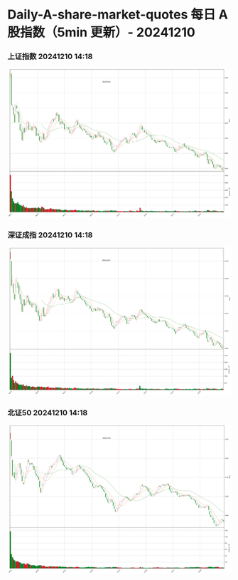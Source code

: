 
# Daily-A-share-market-quotes 每日 A 股指数（5min 更新）- 20241210

### 上证指数 20241210 14:18
![](./fig/2024/12/20241210-sh000001.png)

### 深证成指 20241210 14:18
![](./fig/2024/12/20241210-sz399001.png)

### 北证50 20241210 14:18
![](./fig/2024/12/20241210-bj899050.png)
